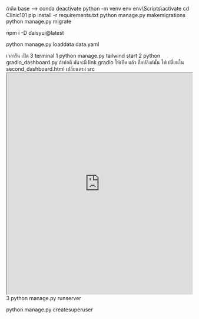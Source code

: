 ถ้าติด base  -->  conda deactivate
python -m venv env
env\Scripts\activate
cd Clinic101
pip install -r requirements.txt 
python manage.py makemigrations
python manage.py migrate

npm i -D daisyui@latest

python manage.py loaddata data.yaml

เวลารัน เปิด 3  terminal
1   python manage.py tailwind start 
2   python gradio_dashboard.py ถ้าปกติ มันจะมี link gradio ให้เปิด แล้ว ก็อปลิงก์นั้น ไปเปลี่ยนใน second_dashboard.html   เปลี่ยนตรง src <iframe src="http://127.0.0.1:7860" width="100%" height="600px"></iframe>
3   python manage.py runserver



python manage.py createsuperuser
